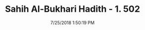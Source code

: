 ---
title        : "Sahih Al-Bukhari Hadith - 1. 502"
date         : 7/25/2018 1:50:19 PM
draft        : false
type         : "hadith"
layout       : "hadith"
BookCode     : "SHB"
VolumeNumber : "1"
HadithNumber : "502"
categories  :  ["Prayer Times-To swear allegiance for offering prayers"]
tags  :  ["Jarir bin Abdullah"]
---